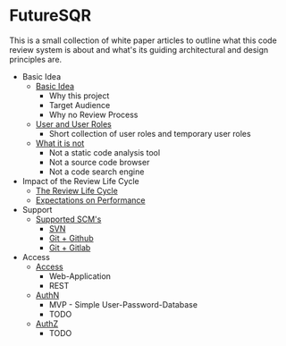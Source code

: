 # FutureSQR

This is a small collection of white paper articles to outline what this code review system is about
and what's its guiding architectural and design principles are. 

* Basic Idea
  * [Basic Idea](001.BasicIdea.md)
    * Why this project
    * Target Audience
    * Why no Review Process
  * [User and User Roles](010.Users.md)
    * Short collection of user roles and temporary user roles
  * [What it is not](090.WhatItsNot.md)
    * Not a static code analysis tool
    * Not a source code browser
    * Not a code search engine
* Impact of the Review Life Cycle
  * [The Review Life Cycle](100.ReviewLifecycle.md)
  * [Expectations on Performance](100.ReviewPerfomance.md)
* Support
  * [Supported SCM's](200.SupportedSCM.md)
    * [SVN](200.SupportedSVNAccess.md)
    * [Git + Github](200.SupportedGithubAccess.md)
    * [Git + Gitlab](200.SupportedGitlabAccess.md)
* Access
  * [Access](200.SupportedAccess.md)
    * Web-Application
    * REST
  * [AuthN](200.SupportedAuthN.md)
    * MVP - Simple User-Password-Database
    * TODO
  * [AuthZ](200.SupportedAuthZ.md)
    * TODO
